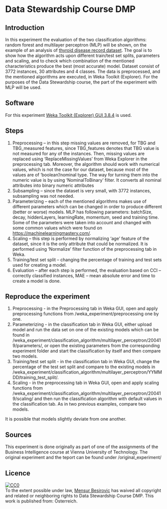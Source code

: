 # Data Stewardship Course DMP

## Introduction

In this experiment the evaluation of the two classification algorithms: random forest and multilayer perceptron (MLP) will be shown, on the example of an analysis of [thyroid disease record dataset](https://www.openml.org/d/57). The goal is to show how the algorithm acts upon different train/test set splits, parameters and scaling, and to check which combination of the mentioned characteristics produce the best (most accurate) model. Dataset consist of 3772 instances, 30 attributes and 4 classes. The data is preprocessed, and the mentioned algorithms are executed, in Weka Toolkit (Explorer). For the purposes of the Data Stewardship course, the part of the experiment with MLP will be used.

## Software

For this experiment [Weka Toolkit (Explorer) GUI 3.8.4](https://waikato.github.io/weka-wiki/downloading_weka/) is used.

## Steps 

1.	Preprocessing – in this step missing values are removed, for TBG and TBG_measured features, since TBG_features denotes that TBG value is not measured for any of the instances. Then, missing values are replaced using ‘ReplaceMissingValues’ from Weka Explorer in the preprocessing tab. Moreover, the algorithm should work with numerical values, which is not the case for our dataset, because most of the values are of ‘boolean’/nominal type. The way for turning them into the numeric value is by using ‘NominalToBinary’ filter. It converts all nominal attributes into binary numeric attributes
2.	Subsampling – since the dataset is very small, with 3772 instances, subsampling was not needed.
3.	Parameterizing – each of the mentioned algorithms makes use of different parameters which can be changed in order to produce different (better or worse) models. MLP has following parameters: batchSize, decay, hiddenLayers, learningRate, momentum, seed and training time. Some of the parameters were taken into account and changed with some common values which were found on https://machinelearningmastery.com/. 
4.	Scaling – this step is performed by normalizing ‘age’ feature of the dataset, since it is the only attribute that could be normalized. It is performed using ‘Normalize’ filter function of the preprocessing tab in Weka.
5.	Training/test set split – changing the percentage of training and test sets used for creating a model.
6.	Evaluation – after each step is performed, the evaluation based on CCI – correctly classified instances, MAE – mean absolute error and time to create a model is done. 

## Reproduce the experiment

1. Preprocessing - in the Preprocessing tab in Weka GUI, open and apply preprocessing functions from /weka_experiment/preprocessing one by one.
2. Parameterizing - in the classification tab in Weka GUI, either upload model and run the data set on one of the existing models which can be found in /weka_experiment/classification_algorithm/multilayer_perceptron/200419/parameters/, or open the existing parameters from the corresponding experiment folder and start the classification by itself and then compare two models.
3. Training/test set split - in the classification tab in Weka GUI, change the percentage of the test set split and compare to the existing models in /weka_experiment/classification_algorithm/multilayer_perceptron/YYMMDD/training_test_split/.
4. Scaling - in the preprocessing tab in Weka GUI, open and apply scaling functions from /weka_experiment/classification_algorithm/multilayer_perceptron/200419/scaling/ and then run the classification algorithm with default values in the classification tab. As in two previous examples, compare two models.

It is possible that models slightly deviate from one another.

## Sources

This experiment is done originally as part of one of the assignments of the Business Intelligence course at Vienna University of Technology. The original experiment and the teport can be found under /original_experiment/


## Licence
<p xmlns:dct="http://purl.org/dc/terms/" xmlns:vcard="http://www.w3.org/2001/vcard-rdf/3.0#">
  <a rel="license"
     href="http://creativecommons.org/publicdomain/zero/1.0/">
    <img src="http://i.creativecommons.org/p/zero/1.0/88x31.png" style="border-style: none;" alt="CC0" />
  </a>
  <br />
  To the extent possible under law,
  <a rel="dct:publisher"
     href="https://orcid.org/0000-0001-7084-3423">
    <span property="dct:title">Mensur Besirovic</span></a>
  has waived all copyright and related or neighboring rights to
  <span property="dct:title">Data Stewardship Course DMP</span>.
This work is published from:
<span property="vcard:Country" datatype="dct:ISO3166"
      content="AT" about="https://github.com/mensBash/DataStewardship">
  Österreich</span>.
</p>
